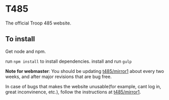 # T485

The official Troop 485 website.
## To install
Get node and npm.

run `npm install` to install dependencies.
install and run `gulp`

**Note for webmaster**:
You should be updating [t485/mirror1](https://github.com/t485/mirror1/) about every two weeks, 
and after major revisions that are bug free.

In case of bugs that makes the website unusable(for example, cant log in, great inconvinence, etc.),
follow the instructions at [t485/mirror1](https://github.com/t485/mirror1/).

